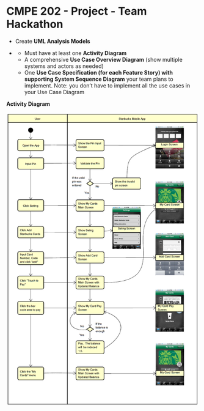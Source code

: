 

# CMPE 202 - Project - Team Hackathon

- Create **UML Analysis Models**

- - Must have at least one **Activity Diagram**
  - A comprehensive **Use Case Overview Diagram**  (show multiple systems and actors as needed)
  - One **Use Case Specification (for each Feature Story) with supporting System Sequence Diagram** your team plans to implement.  Note:  you don’t have to implement all the use cases in your Use Case Diagram

 **Activity Diagram**

![ActivityDiagram](ActivityDiagram.png)